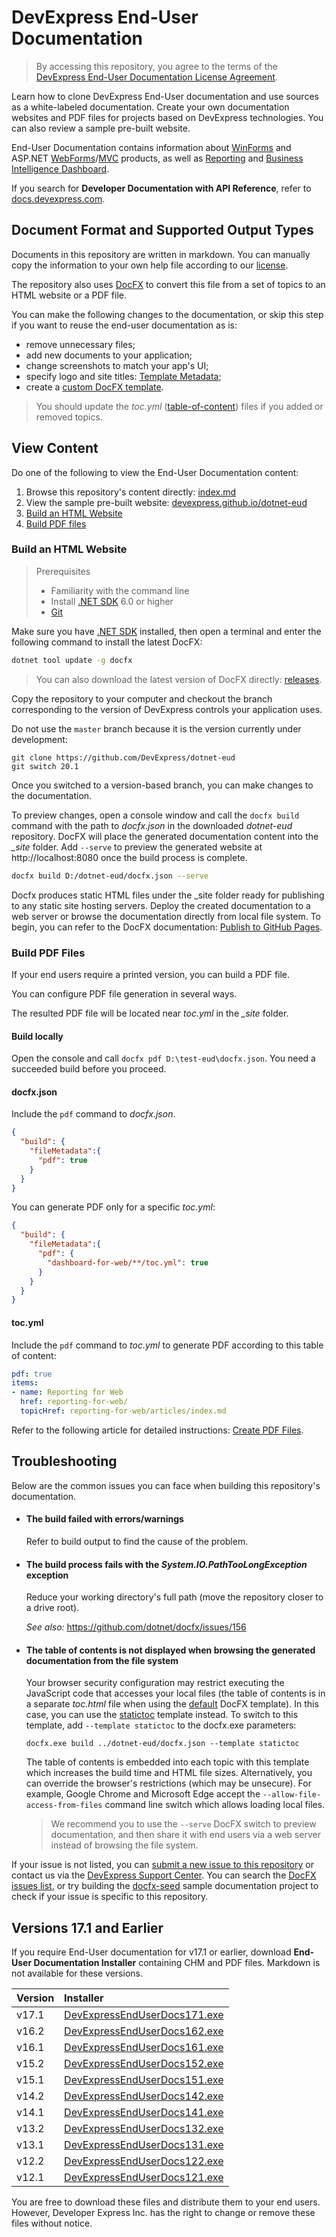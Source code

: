 # DevExpress End-User Documentation

> By accessing this repository, you agree to the terms of the [DevExpress End-User Documentation License Agreement](LICENSE.md).

Learn how to clone DevExpress End-User documentation and use sources as a white-labeled documentation. Create your own documentation websites and PDF files for projects based on DevExpress technologies. You can also review a sample pre-built website.

End-User Documentation contains information about [WinForms](https://www.devexpress.com/products/net/controls/winforms/) and ASP.NET [WebForms](https://www.devexpress.com/products/net/controls/asp/)/[MVC](https://www.devexpress.com/products/net/controls/asp/mvc/) products, as well as [Reporting](https://www.devexpress.com/subscriptions/reporting/) and [Business Intelligence Dashboard](https://www.devexpress.com/products/net/dashboard/).

If you search for **Developer Documentation with API Reference**, refer to [docs.devexpress.com](https://docs.devexpress.com).


## Document Format and Supported Output Types
Documents in this repository are written in markdown. You can manually copy the information to your own help file according to our [license](LICENSE.md).

The repository also uses [DocFX](https://dotnet.github.io/docfx/) to convert this file from a set of topics to an HTML website or a PDF file.

You can make the following changes to the documentation, or skip this step if you want to reuse the end-user documentation as is:
   
- remove unnecessary files;
- add new documents to your application;
- change screenshots to match your app's UI;
- specify logo and site titles: [Template Metadata](https://dotnet.github.io/docfx/docs/template.html?q=breadcrumbs&tabs=modern#template-metadata);
- create a [custom DocFX template](https://dotnet.github.io/docfx/tutorial/howto_create_custom_template.html).

> You should update the *toc.yml* ([table-of-content](https://dotnet.github.io/docfx/tutorial/intro_toc.html)) files if you added or removed topics.

## View Content
Do one of the following to view the End-User Documentation content:

1. Browse this repository's content directly: [index.md](index.md)
1. View the sample pre-built website: [devexpress.github.io/dotnet-eud](https://devexpress.github.io/dotnet-eud/)
1. [Build an HTML Website](#build-an-html-website)
1. [Build PDF files](#build-pdf-files)

### Build an HTML Website

> Prerequisites
> - Familiarity with the command line
> - Install [.NET SDK](https://dotnet.microsoft.com/en-us/download) 6.0 or higher
> - [Git](https://git-scm.com/)

Make sure you have [.NET SDK](https://dotnet.microsoft.com/en-us/download) installed, then open a terminal and enter the following command to install the latest DocFX:

```bash
dotnet tool update -g docfx
```

> You can also download the latest version of DocFX directly: [releases](https://github.com/dotnet/docfx/releases).

Copy the repository to your computer and checkout the branch corresponding to the version of DevExpress controls your application uses. 

Do not use the `master` branch because it is the version currently under development:

```
git clone https://github.com/DevExpress/dotnet-eud
git switch 20.1
```

Once you switched to a version-based branch, you can make changes to the documentation.

To preview changes, open a console window and call the `docfx build` command with the path to *docfx.json* in the downloaded _dotnet-eud_ repository. DocFX will place the generated documentation content into the *\_site* folder. Add `--serve` to preview the generated website at http://localhost:8080 once the build process is complete. 

```bash
docfx build D:/dotnet-eud/docfx.json --serve
```
Docfx produces static HTML files under the _site folder ready for publishing to any static site hosting servers. Deploy the created documentation to a web server or browse the documentation directly from local file system. To begin, you can refer to the DocFX documentation: [Publish to GitHub Pages](https://dotnet.github.io/docfx/index.html#publish-to-github-pages).

### Build PDF Files
If your end users require a printed version, you can build a PDF file.

You can configure PDF file generation in several ways.

The resulted PDF file will be located near *toc.yml* in the *_site* folder.

#### Build locally

Open the console and call  `docfx pdf D:\test-eud\docfx.json`. You need a succeeded build before you proceed.

#### docfx.json

Include the `pdf` command to _docfx.json_. 

```json
{
  "build": {
    "fileMetadata":{
      "pdf": true
    }
  }
}
```

You can generate PDF only for a specific _toc.yml_:
  
```json
{
  "build": {
    "fileMetadata":{
      "pdf": {
        "dashboard-for-web/**/toc.yml": true
      }
    }
  }
}
```

#### toc.yml

Include the `pdf` command to _toc.yml_ to generate PDF according to this table of content: 

```yaml
pdf: true
items:
- name: Reporting for Web
  href: reporting-for-web/
  topicHref: reporting-for-web/articles/index.md
```

Refer to the following article for detailed instructions: [Create PDF Files](https://dotnet.github.io/docfx/docs/pdf.html).


## Troubleshooting

Below are the common issues you can face when building this repository's documentation. 

* #### The build failed with errors/warnings

  Refer to build output to find the cause of the problem.

* #### The build process fails with the *System.IO.PathTooLongException* exception
  Reduce your working directory's full path (move the repository closer to a drive root).

  *See also:* https://github.com/dotnet/docfx/issues/156
  
* #### The table of contents is not displayed when browsing the generated documentation from the file system
  Your browser security configuration may restrict executing the JavaScript code that accesses your local files (the table of contents is in a separate *toc.html* file when using the [default](https://github.com/dotnet/docfx/tree/dev/src/docfx.website.themes/default) DocFX template). In this case, you can use the [statictoc](https://github.com/dotnet/docfx/tree/dev/src/docfx.website.themes/statictoc) template instead. To switch to this template, add `--template statictoc` to the docfx.exe parameters:
    ```
    docfx.exe build ../dotnet-eud/docfx.json --template statictoc
    ```
  The table of contents is embedded into each topic with this template which increases the build time and HTML file sizes. Alternatively, you can override the browser's restrictions (which may be unsecure). For example, Google Chrome and Microsoft Edge accept the `--allow-file-access-from-files` command line switch which allows loading local files.
  
  > We recommend you to use the `--serve` DocFX switch to preview documentation, and then share it with end users via a web server instead of browsing the file system.

If your issue is not listed, you can [submit a new issue to this repository](https://github.com/DevExpress/dotnet-eud/issues/new) or contact us via the [DevExpress Support Center](https://supportcenter.devexpress.com/ticket/create). You can search the [DocFX issues list](https://github.com/dotnet/docfx/issues), or try building the [docfx-seed](https://github.com/docascode/docfx-seed) sample documentation project to check if your issue is specific to this repository.

## Versions 17.1 and Earlier

If you require End-User documentation for v17.1 or earlier, download **End-User Documentation Installer** containing CHM and PDF files. Markdown is not available for these versions. 

| Version | Installer                                                                                      |
|:--------|:-----------------------------------------------------------------------------------------------|
| v17.1   | [DevExpressEndUserDocs171.exe](https://go.devexpress.com/Documentation_EUD_17_1.aspx "127 Mb") |
| v16.2   | [DevExpressEndUserDocs162.exe](https://go.devexpress.com/Documentation_EUD_16_2.aspx "128 Mb") |
| v16.1   | [DevExpressEndUserDocs161.exe](https://go.devexpress.com/Documentation_EUD_16_1.aspx "109 Mb") |
| v15.2   | [DevExpressEndUserDocs152.exe](https://go.devexpress.com/Documentation_EUD_15_2.aspx "96 Mb")  |
| v15.1   | [DevExpressEndUserDocs151.exe](https://go.devexpress.com/Documentation_EUD_15_1.aspx "84 Mb")  |
| v14.2   | [DevExpressEndUserDocs142.exe](https://go.devexpress.com/Documentation_EUD_14_2.aspx "75 Mb")  |
| v14.1   | [DevExpressEndUserDocs141.exe](https://go.devexpress.com/Documentation_EUD_14_1.aspx "73 Mb")  |
| v13.2   | [DevExpressEndUserDocs132.exe](https://go.devexpress.com/Documentation_EUD_13_2.aspx "61 Mb")  |
| v13.1   | [DevExpressEndUserDocs131.exe](https://go.devexpress.com/Documentation_EUD_13_1.aspx "35 Mb")  |
| v12.2   | [DevExpressEndUserDocs122.exe](https://go.devexpress.com/Documentation_EUD_12_2.aspx "35 Mb")  |
| v12.1   | [DevExpressEndUserDocs121.exe](https://go.devexpress.com/Documentation_EUD_12_1.aspx "35 Mb")  |

You are free to download these files and distribute them to your end users. However, Developer Express Inc. has the right to change or remove these files without notice.
